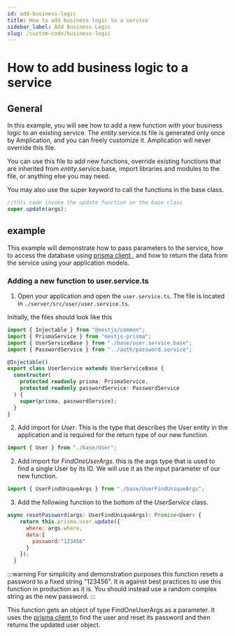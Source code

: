 ```yaml
---
id: add-business-logic
title: How to add business logic to a service
sidebar_label: Add Business Logic
slug: /custom-code/business-logic
---
```


# How to add business logic to a service

## General

In this example, you will see how to add a new function with your business logic to an existing service.
The _entity_.service.ts file is generated only once by Amplication, and you can freely customize it. Amplication will never override this file.

You can use this file to add new functions, override existing functions that are inherited from _entity_.service.base, import libraries and modules to the file, or anything else you may need.

You may also use the super keyword to call the functions in the base class.

```typescript
//this code invoke the update function on the base class
super.update(args);
```

## example

This example will demonstrate how to pass parameters to the service, how to access the database using [prisma client ](https://www.prisma.io/docs/concepts/components/prisma-client), and how to return the data from the service using your application models.

### Adding a new function to user.service.ts

1. Open your application and open the `user.service.ts`. The file is located in `./server/src/user/user.service.ts`.

Initially, the files should look like this

```typescript
import { Injectable } from "@nestjs/common";
import { PrismaService } from "nestjs-prisma";
import { UserServiceBase } from "./base/user.service.base";
import { PasswordService } from "../auth/password.service";

@Injectable()
export class UserService extends UserServiceBase {
  constructor(
    protected readonly prisma: PrismaService,
    protected readonly passwordService: PasswordService
  ) {
    super(prisma, passwordService);
  }
}
```

2. Add import for _User_. This is the type that describes the User entity in the application and is required for the return type of our new function.

```javascript
import { User } from "./base/User";
```

2. Add import for _FindOneUserArgs_. this is the args type that is used to find a single User by its ID. We will use it as the input parameter of our new function.

```javascript
import { UserFindUniqueArgs } from "./base/UserFindUniqueArgs";
```

3. Add the following function to the bottom of the *UserService* class.

```javascript
async resetPassword(args: UserFindUniqueArgs): Promise<User> {
    return this.prisma.user.update({
      where: args.where,
      data:{
        password:"123456"
      }
    });
  }
```

:::warning
For simplicity and demonstration purposes this function resets a password to a fixed string "123456". It is against best practices to use this function in production as it is. You should instead use a random complex string as the new password.
:::

This function gets an object of type FindOneUserArgs as a parameter.
It uses the [prisma client ](https://www.prisma.io/docs/concepts/components/prisma-client) to find the user and reset its password and then returns the updated user object.

